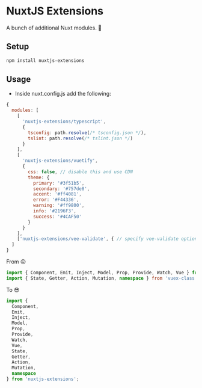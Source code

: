 # NuxtJS Extensions

A bunch of additional Nuxt modules. 💚

## Setup

```bash
npm install nuxtjs-extensions
```

## Usage

* Inside nuxt.config.js add the following:

```js
{
  modules: [
    [
      'nuxtjs-extensions/typescript',
      {
        tsconfig: path.resolve(/* tsconfig.json */),
        tslint: path.resolve(/* tslint.json */)
      }
    ],
    [
      'nuxtjs-extensions/vuetify',
      {
        css: false, // disable this and use CDN
        theme: {
          primary: '#3f51b5',
          secondary: '#757de8',
          accent: '#ff4081',
          error: '#F44336',
          warning: '#ff9800',
          info: '#2196F3',
          success: '#4CAF50'
        }
      }
    ],
    ['nuxtjs-extensions/vee-validate', { // specify vee-validate options }]
  ]
}
```

From 😖

```ts
import { Component, Emit, Inject, Model, Prop, Provide, Watch, Vue } from 'vue-property-decorator';
import { State, Getter, Action, Mutation, namespace } from 'vuex-class';
```

To 😎

```ts
import {
  Component,
  Emit,
  Inject,
  Model,
  Prop,
  Provide,
  Watch,
  Vue,
  State,
  Getter,
  Action,
  Mutation,
  namespace
} from 'nuxtjs-extensions';
```
